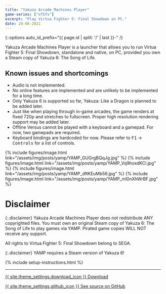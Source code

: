```yaml
---
title: "Yakuza Arcade Machines Player"
game-series: ["vf5fs"]
excerpt: "Play Virtua Fighter 5: Final Showdown on PC."
date: 20-06-2021
---
```


{::options auto_id_prefix="{{ page.id | split: '/' | last }}-" /}

Yakuza Arcade Machines Player is a launcher that allows you to run Virtua Fighter 5: Final Showdown,
standalone and native, on PC, provided you own a Steam copy of Yakuza 6: The Song of Life.

## Known issues and shortcomings

* Audio is not implemented.
* No online features are implemented and are unlikely to be implemented for a long time.
* Only Yakuza 6 is supported so far, Yakuza: Like a Dragon is planned to be added later.
* Just like when playing through in-game arcades, the game renders at fixed 720p and stretches to fullscreen. Proper high resolution rendering support may be added later.
* Offline Versus cannot be played with a keyboard and a gamepad. For now, two gamepads are required.
* Keyboard bindings are hardcoded for now. Please refer to <kbd>F1</kbd> &rarr; <kbd><samp>Controls</samp></kbd> for a list of controls.

<div class="media-container small">
{% include figures/image.html link="/assets/img/posts/yamp/YAMP_GUGrgBQqJg.jpg" %}
{% include figures/image.html link="/assets/img/posts/yamp/YAMP_Vq9hoxdKCi.jpg" %}
{% include figures/image.html link="/assets/img/posts/yamp/YAMP_dftKEuMb56.jpg" %}
{% include figures/image.html link="/assets/img/posts/yamp/YAMP_ml0nXhWrBF.jpg" %}
</div>

# Disclaimer

{:.disclaimer}
Yakuza Arcade Machines Player does not redistribute ANY copyrighted files.
You must own an original Steam copy of Yakuza 6: The Song of Life to play games via YAMP.
Pirated game copies WILL NOT receive any support.

All rights to Virtua Fighter 5: Final Showdown belong to SEGA.

{:.disclaimer}
YAMP requires a Steam version of Yakuza 6!

{% include setup-instructions.html %}

***

<a href="https://github.com/CookiePLMonster/YAMP/releases/latest/download/YAMP.zip" class="button">{{ site.theme_settings.download_icon }} Download</a>

<a href="https://github.com/CookiePLMonster/YAMP" class="button github" target="_blank">{{ site.theme_settings.github_icon }} See source on GitHub</a>
